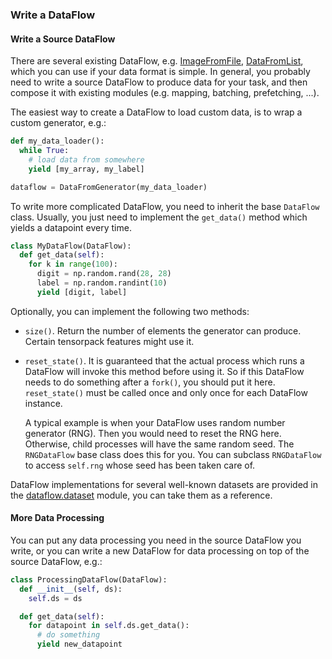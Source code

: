 
### Write a DataFlow

#### Write a Source DataFlow

There are several existing DataFlow, e.g. [ImageFromFile](../../modules/dataflow.html#tensorpack.dataflow.ImageFromFile),
[DataFromList](../../modules/dataflow.html#tensorpack.dataflow.DataFromList),
which you can use if your data format is simple.
In general, you probably need to write a source DataFlow to produce data for your task,
and then compose it with existing modules (e.g. mapping, batching, prefetching, ...).

The easiest way to create a DataFlow to load custom data, is to wrap a custom generator, e.g.:
```python
def my_data_loader():
  while True:
    # load data from somewhere
    yield [my_array, my_label]

dataflow = DataFromGenerator(my_data_loader)
```

To write more complicated DataFlow, you need to inherit the base `DataFlow` class.
Usually, you just need to implement the `get_data()` method which yields a datapoint every time.
```python
class MyDataFlow(DataFlow):
  def get_data(self):
    for k in range(100):
      digit = np.random.rand(28, 28)
      label = np.random.randint(10)
      yield [digit, label]
```

Optionally, you can implement the following two methods:

+ `size()`. Return the number of elements the generator can produce. Certain tensorpack features might use it.

+ `reset_state()`. It is guaranteed that the actual process which runs a DataFlow will invoke this method before using it.
  So if this DataFlow needs to do something after a `fork()`, you should put it here.
  `reset_state()` must be called once and only once for each DataFlow instance.

  A typical example is when your DataFlow uses random number generator (RNG). Then you would need to reset the RNG here.
  Otherwise, child processes will have the same random seed. The `RNGDataFlow` base class does this for you.
  You can subclass `RNGDataFlow` to access `self.rng` whose seed has been taken care of.

DataFlow implementations for several well-known datasets are provided in the
[dataflow.dataset](../../modules/dataflow.dataset.html)
module, you can take them as a reference.

#### More Data Processing

You can put any data processing you need in the source DataFlow you write, or you can write a new DataFlow for data
processing on top of the source DataFlow, e.g.:

```python
class ProcessingDataFlow(DataFlow):
  def __init__(self, ds):
    self.ds = ds

  def get_data(self):
    for datapoint in self.ds.get_data():
      # do something
      yield new_datapoint
```

